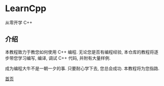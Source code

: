 # LearnCpp

从零开学 C++

## 介绍

本教程致力于教您如何使用 C++ 编程. 无论您是否有编程经验, 本仓库的教程将逐步带您学习编写, 编译, 调试 C++ 代码, 并附有大量样例.

成为编程大牛不是一朝一夕的事. 只要耐心学下去, 您总会成功. 本教程将为您指路.

[首页](./index.html)
